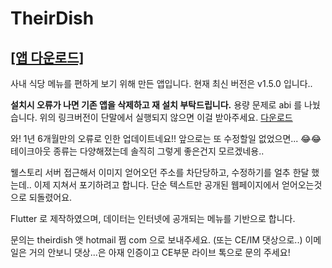 # TheirDish

## **[[앱 다운로드]](https://github.com/TheirDish/TheirDish/raw/master/TheirDish_1.5.0-arm64-v8a-release.apk)**

사내 식당 메뉴를 편하게 보기 위해 만든 앱입니다.
현재 최신 버전은 v1.5.0 입니다..

**설치시 오류가 나면 기존 앱을 삭제하고 재 설치 부탁드립니다.**
용량 문제로 abi 를 나눴습니다. 위의 링크버전이 단말에서 실행되지 않으면 이걸 받아주세요. [다운로드](https://github.com/TheirDish/TheirDish/raw/master/TheirDish_1.4.5-armeabi-v7a-release.apk)

와! 1년 6개월만의 오류로 인한 업데이트네요!! 앞으로는 또 수정할일 없었으면... 😂😂
테이크아웃 종류는 다양해졌는데 솔직히 그렇게 좋은건지 모르겠네용..

웰스토리 서버 접근해서 이미지 얻어오던 주소를 차단당하고, 수정하기를 얼추 한달 했는데..
이제 지쳐서 포기하려고 합니다. 단순 텍스트만 공개된 웹페이지에서 얻어오는것으로 되돌렸어요.

Flutter 로 제작하였으며, 데이터는 인터넷에 공개되는 메뉴를 기반으로 합니다.

문의는 theirdish 앳 hotmail 쩜 com 으로 보내주세요. (또는 CE/IM 댓상으로..) 
이메일은 거의 안보니 댓상...은 아재 인증이고 CE부문 라이브 톡으로 문의 주세요!
